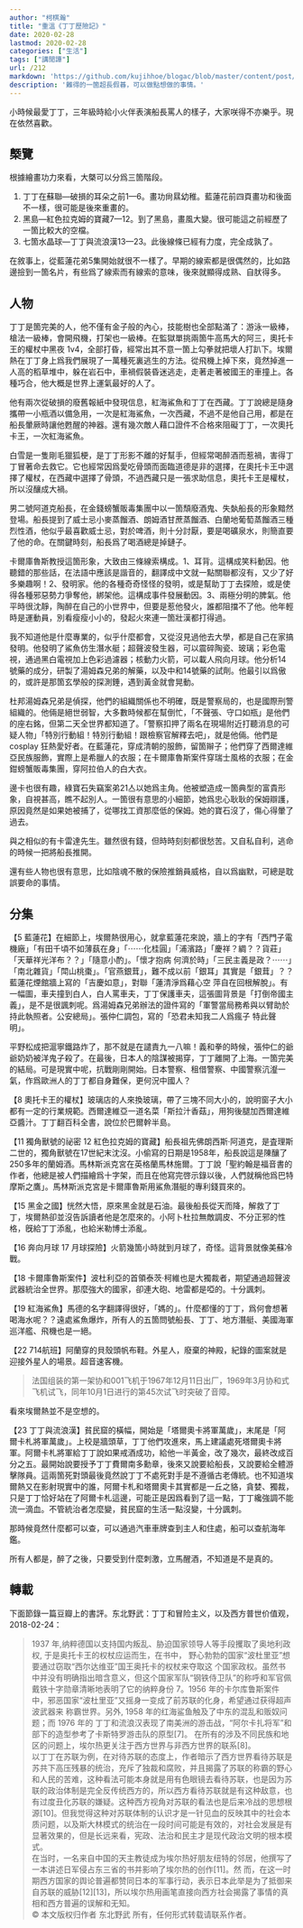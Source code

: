 ```yaml
---
author: "柯棋瀚"
title: "重溫《丁丁歷險記》"
date: 2020-02-28
lastmod: 2020-02-28
categories: ["生活"]
tags: ["講閒譚"]
url: /212
markdown: 'https://github.com/kujihhoe/blogac/blob/master/content/post/212丁丁.md'
description: '難得的一箇超長假㫷，可以做點想做的事情。'
---
```


小時候最愛丁丁，三年級時給小火伴表演船長罵人的樣子，大家咲得不亦樂乎。現在依然喜歡。

## 槩覽

根據繪畫功力來看，大槩可以分爲三箇階段。

1. <v>丁丁在蘇聯</v>—<v>破損的耳朵</v>之前<n>1—6</n>。畫功尙㬎幼稚。<v>藍蓮花</v>前四頁畫功和後面不一樣，很可能是後來重畫的。
2. <v>黑島</v>—<v>紅色拉克姆的寶藏</v><n>7—12</n>。到了<v>黑島</v>，畫風大變。很可能這之前經歷了一箇比較大的空檔。
3. <v>七箇水晶球</v>—<v>丁丁與流浪漢</v><n>13—23</n>。此後線條已經有力度，完全成孰了。

在敘事上，從<v>藍蓮花</v><n>弟5集</n>開始就很不一樣了。早期的線索都是很偶然的，比如路邊撿到一箇名片，有些爲了線索而有線索的意味，後來就顯得成熟、自肰得多。

## 人物

丁丁是箇完美的人，他不僅有金子般的內心，技能樹也全部點滿了：游泳一級棒，槍法一級棒，會開飛機，打架也一級棒。在監獄單挑兩箇牛高馬大的阿三，<v>奧托卡王的權杖</v>中黑夜 1v4，全部打昏，經常出其不意一箇上勾拳就把壞人打趴下。埃爾熱在丁丁身上爲我們展現了一萬種死裏逃生的方法。從飛機上掉下來，竟然掉進一人高的稻草堆中，躲在岩石中，車禍假裝昏迷逃走，走著走著被國王的車撞上。各種巧合，他大概是世界上運氣最好的人了。

他有兩次從破損的廢舊報紙中發現信息，<v>紅海鯊魚</v>和<v>丁丁在西藏</v>。丁丁說總是隨身攜帶一小瓶酒以備急用，一次是<v>紅海鯊魚</v>，一次<v>西藏</v>，不過不是他自己用，都是在船長暈厥時讓他甦醒的神器。還有幾次敵人藉口證件不合格來阻礙丁丁，一次<v>奧托卡王</v>，一次<v>紅海鯊魚</v>。

白雪是一隻剛毛獵狐梗，是丁丁形影不離的好幫手，但經常喝醉酒而惹禍，害得丁丁冒著命去救它。它也經常因爲愛吃骨頭而面臨道德是非的選擇，在<v>奧托卡王</v>中選擇了權杖，在<v>西藏</v>中選擇了骨頭，不過<v>西藏</v>只是一張求助信息，<v>奧托卡王</v>是權杖，所以沒釀成大禍。

男二號阿道克船長，在<v>金錢螃蟹販毒集團</v>中以一箇頹廢酒鬼、失埶船長的形象黯然登場。船長提到了威士忌<n>小麥蒸餾酒</n>、朗姆酒<n>甘蔗蒸餾酒</n>、白蘭地<n>葡萄蒸餾酒</n>三種烈性酒，他似乎最喜歡威士忌，對於啤酒，則十分討厭，要是喝礦泉水，則簡直要了他的命。在關鍵時刻，船長爲了喝酒總是掉鏈子。

卡爾庫魯斯教授這箇形象，大致由三條線索構成。1、耳背。這構成笑料動因。他聽錯的那些話，在法語中應該是諧音的，翻譯成中文就一點關聯都沒有，又少了好多樂趣啊！2、發明家。他的各種奇奇怪怪的發明，或是幫助丁丁去探險，或是使得各種邪惡勢力爭奪他，綁架他。這構成事件發展動因。3、兩極分明的脾氣。他平時很沈靜，陶醉在自己的小世界中，但要是惹他發火，誰都阻擋不了他。他年輕時是運動員，別看瘦瘦小小的，發起火來連一箇壯漢都打得過。

我不知道他是什麼專業的，似乎什麼都會，又從沒見過他去大學，都是自己在家搞發明。他發明了鯊魚仿生潛水艇；超聲波發生器，可以震碎陶瓷、玻璃；彩色電視，通過黑白電視加上色彩過濾器；核動力火箭，可以載人飛向月球。他分析14號藥的成分，研製了湯姆森兄弟的解藥，以及中和14號藥的試劑。他最引以爲傲的，或許是那箇玄學般的探測錘，遇到黃金就會晃動。

杜邦<n>湯姆森</n>兄弟是偵探，他們的組織關係也不明確，既是警察局的，也是國際刑警組織的。他倆是絕世弱智，大多數時候都在幫倒忙，「不聲張、守口如瓶」是他們的座右銘，但第二天全世界都知道了。「警察扣押了兩名在現場附近打聽消息的可疑人物」「特別行動組！特別行動組！跟檢察官解釋去吧」，就是他倆。他們是 cosplay 狂熱愛好者。在<v>藍蓮花</v>，穿成清朝的服飾，留箇辮子；他們穿了西爾達維亞民族服飾，實際上是希臘人的衣服；在<v>卡爾庫魯斯案件</v>穿瑞士風格的衣服；在<v>金鉗螃蟹販毒集團</v>，穿阿拉伯人的白大衣。

邊卡也很有趣，<v>綠寶石失竊案</v><n>弟21亼</n>以她爲主角。他被塑造成一箇典型的富貴形象，自視甚高，瞧不起別人。一箇很有意思的小細節，她爲忠心耿耿的保姆辯護，原因竟然是如果她被捕了，從哪找工資那麼低的保姆。她的寶石沒了，傷心得暈了過去。

與之相似的有卡雷達先生。雖然很有錢，但時時刻刻都很愁苦。又自私自利，逃命的時候一把將船長推開。

還有些人物也很有意思，比如陰魂不散的保險推銷員威格，自以爲幽默，可總是耽誤要命的事情。

## 分集

【5 藍蓮花】在細節上，埃爾熱很用心，就拿<v>藍蓮花</v>來說，牆上的字有「西門子電機廠」「有田千頃不如薄蓺在身」「⋯⋯化桂圓」「浦濱路」「慶祥？綢？？貨莊」「天華祥光洋布？？」「隨意小酌」。「懷才抱病 何濟於時」「三民主義是政<n>？</n>⋯⋯」「南北雜貨」「閗山桃棗」。「官燕銀茸」，難不成以前「銀耳」其實是「銀茸」？？藍蓮花煙館牆上寫的「吉慶如意」，對聯「蓮清淨爲藉心空 萍自在回根解脫」。有一幅圖，車夫撞到白人，白人罵車夫，丁丁保護車夫，這張圖背景是「打倒帝國主義」，是不是很諷刺呢。爲湯姆森兄弟辦法的證件寫的「軍警當局務希與以臂助於持此執照者。公安總局」。張仲仁調包，寫的「恐君未知我二人爲瘋子 特此聲明」。

平野松成把滬寧鐵路炸了，那不就是在譴責九一八嘛！義和拳的時候，張仲仁的爺爺奶奶被洋鬼子殺了。在最後，日本人的陰謀被揭穿，丁丁離開了上海。一箇完美的結局。可是現實中呢，抗戰剛剛開始。日本警察、租借警察、中國警察沆瀣一氣，作爲歐洲人的丁丁都自身難保，更何況中國人？

【8 奧托卡王的權杖】玻璃店的人來換玻璃，帶了三塊不同大小的，說明窗子大小都有一定的行業規範。西爾達維亞一道名菜「斯拉汁香菇」，用狗後腿加西爾達維亞醬汁。丁丁翻百科全書，說位於巴爾幹半島。

【11 獨角獸號的祕密 12 紅色拉克姆的寶藏】船長祖先佛朗西斯·阿道克，是査理斯二世的，獨角獸號在17世紀末沈沒。小偷寫的日期是1958年，船長說這是陳釀了250多年的蘭姆酒。馬林斯派克宮在英格蘭馬林施爾。丁丁說「聖約翰是<v>福音書</v>的作者，他總是被人們描繪爲十字架，而且在他寫完<v>啓示錄</v>以後，人們就稱他爲巴特摩斯之鷹」。馬林斯派克宮是卡爾庫魯斯用鯊魚潛艇的專利錢買來的。

【15 黑金之國】恍然大悟，原來黑金就是石油。最後船長從天而降，解救了丁丁，埃爾熱卻並沒告訴讀者他是怎麼來的。小阿卜杜拉無敵調皮、不分正邪的性格，旣給丁丁添亂，也給米勒博士添亂。

【16 奔向月球 17 月球探險】火箭幾箇小時就到月球了，奇怪。這背景就像美蘇冷戰。

【18 卡爾庫魯斯案件】波杜利亞的首領泰茨·柯維也是大獨裁者，期望通過超聲波武器統治全世界。那麼強大的國家，卻連大砲、地雷都是啞的。十分諷刺。

【19 紅海鯊魚】馬德的名字翻譯得很好，「媽的」。什麼都懂的丁丁，爲何會想著喝海水呢？？遠處鯊魚爆炸，所有人的五箇問號<n>船長、丁丁、地方潛艇、美國海軍巡洋艦、飛機</n>也是一絕。

【22 714航班】阿蘭穿的貝殼頭帆布鞋。外星人，廢棄的神殿，紀錄的圖案就是迎接外星人的場景。超音速客機。

> 法国组装的第一架协和001飞机于1967年12月11日出厂，1969年3月协和式飞机试飞，同年10月1日进行的第45次试飞时突破了音障。

看來埃爾熱並不是空想的。

【23 丁丁與流浪漢】貧民窟的橫幅，開始是「塔爾奧卡將軍萬歲」，末尾是「阿爾卡札將軍萬歲」。上校是牆頭草，丁丁他們攻進來，馬上建議處死塔爾奧卡將軍。阿爾卡札將軍給丁丁說如果戒酒成功，給他一半黃金，改了幾次，最終改成百分之五。最開始說要授予丁丁費爾南多勳章，後來又說要給船長，又說要給全體游擊隊員。這兩箇死對頭最後竟然說丁丁不處死對手是不遵循古老傳統。也不知道埃爾熱又在影射現實中的誰，阿爾卡札和塔爾奧卡其實都是一丘之貉，貪婪、獨裁，只是丁丁恰好站在了阿爾卡札這邊，可能正是因爲看到了這一點，丁丁纔強調不能流一滴血。不管統治者怎麼變，貧民窟的生活一點沒變，十分諷刺。

那時候竟然什麼都可以查，可以通過汽車車牌查到主人和住處，船可以查航海年鑑。

所有人都是，醉了之後，只要受到什麼刺激，立馬醒酒，不知道是不是真的。

## 轉載

下面節錄一篇豆瓣上的書評。东北野武：<v>丁丁和冒险主义，以及西方普世价值观</v>，2018-02-24：

> 1937 年,纳粹德国以支持国内叛乱、胁迫国家领导人等手段攫取了奥地利政权, 于是<v>奥托卡王的权杖</v>应运而生，在书中， 野心勃勃的国家“波杜里亚”想要通过窃取“西尔达维亚”国王奥托卡的权杖来夺取这 个国家政权。虽然书中并没有明确指出暗含意义，但这个国家军队“钢铁侍卫队”的称呼和军官佩戴铁十字勋章清晰地表明了它的纳粹身份 7。1956 年的<v>卡尔库鲁斯案件</v> 中，邪恶国家“波杜里亚”又摇身一变成了前苏联的化身，希望通过获得超声波武器来 称霸世界。另外, 1958 年的<v>红海鲨鱼</v>触及了中东的混乱和贩奴问题；而 1976 年的 <v>丁丁和流浪汉</v>表现了南美洲的游击战，“阿尔卡扎将军”和部下的造型参考了卡斯特罗游击队的原型[7]。 在所有的涉及不同民族和地区的问题上，埃尔热更关注于西方世界与非西方世界的联系[8]。      
> 以<v>丁丁在苏联</v>为例，在对待苏联的态度上，作者暗示了西方世界看待苏联是苏共下高压残暴的统治，充斥了独裁和腐败，并且揭露了苏联的称霸的野心和人民的苦难，这种看法可能本身就是用有色眼镜去看待苏联，也是因为苏联的政治体制是完全反传统西方的，所以西方看待苏联就是有这种敌意，也有过度丑化苏联的嫌疑。这种西方视角对苏联的看法也是后来冷战的思想根源[10]。但我觉得这种对苏联体制的认识才是一针见血的反映其中的社会本质问题，以及斯大林模式的统治在一段时间可能是有效的，对社会发展是有显著效果的，但是长远来看，宪政、法治和民主才是现代政治文明的根本模式。     
> 在当时，一名来自中国的天主教徒成为埃尔热好朋友纽特的邻居，他撰写了一本讲述日军侵占东三省的书并影响了埃尔热的创作[11]。然 而，在这一时期西方国家的舆论普遍都赞同日本的军事行动，表示日本此举是为了抵御来自苏联的威胁[12][13]，所以埃尔热用画笔直接向西方社会揭露了事情的真相和西方普遍的误解和无知。    
> © 本文版权归作者  东北野武  所有，任何形式转载请联系作者。

